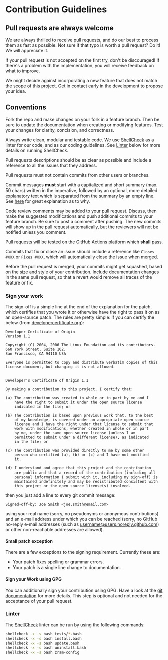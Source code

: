 # Contribution Guidelines

## Pull requests are always welcome

We are always thrilled to receive pull requests, and do our best to process them as fast as possible.
Not sure if that typo is worth a pull request?
Do it!
We will appreciate it.

If your pull request is not accepted on the first try, don't be discouraged!
If there's a problem with the implementation, you will receive feedback on what to improve.

We might decide against incorporating a new feature that does not match the scope of this project.
Get in contact early in the development to propose your idea.

## Conventions

Fork the repo and make changes on your fork in a feature branch.
Then be sure to update the documentation when creating or modifying features.
Test your changes for clarity, concision, and correctness.

Always write clean, modular and testable code.
We use [ShellCheck](https://www.shellcheck.net/) as a linter for our code, and as our coding guidelines.
See [Linter](#linter) below for more details on running ShellCheck.

Pull requests descriptions should be as clear as possible and include a reference to all the issues that they address.

Pull requests must not contain commits from other users or branches.

Commit messages **must** start with a capitalized and short summary (max. 50 chars) written in the imperative, followed by an optional, more detailed explanatory text which is separated from the summary by an empty line.
See [here](https://cbea.ms/git-commit/) for great explanation as to why.

Code review comments may be added to your pull request.
Discuss, then make the suggested modifications and push additional commits to your feature branch.
Be sure to post a comment after pushing.
The new commits will show up in the pull request automatically, but the reviewers will not be notified unless you comment.

Pull requests will be tested on the GitHub Actions platform which **shall** pass.

Commits that fix or close an issue should include a reference like `Closes #XXX` or `Fixes #XXX`, which will automatically close the issue when merged.

Before the pull request is merged, your commits might get squashed, based on the size and style of your contribution.
Include documentation changes in the same pull request, so that a revert would remove all traces of the feature or fix.

### Sign your work

The sign-off is a simple line at the end of the explanation for the patch, which certifies that you wrote it or otherwise have the right to pass it on as an open-source patch.
The rules are pretty simple: if you can certify the below (from [developercertificate.org](https://developercertificate.org/)):

```
Developer Certificate of Origin
Version 1.1

Copyright (C) 2004, 2006 The Linux Foundation and its contributors.
660 York Street, Suite 102,
San Francisco, CA 94110 USA

Everyone is permitted to copy and distribute verbatim copies of this
license document, but changing it is not allowed.


Developer's Certificate of Origin 1.1

By making a contribution to this project, I certify that:

(a) The contribution was created in whole or in part by me and I
    have the right to submit it under the open source license
    indicated in the file; or

(b) The contribution is based upon previous work that, to the best
    of my knowledge, is covered under an appropriate open source
    license and I have the right under that license to submit that
    work with modifications, whether created in whole or in part
    by me, under the same open source license (unless I am
    permitted to submit under a different license), as indicated
    in the file; or

(c) The contribution was provided directly to me by some other
    person who certified (a), (b) or (c) and I have not modified
    it.

(d) I understand and agree that this project and the contribution
    are public and that a record of the contribution (including all
    personal information I submit with it, including my sign-off) is
    maintained indefinitely and may be redistributed consistent with
    this project or the open source license(s) involved.
```

then you just add a line to every git commit message:

```
Signed-off-by: Joe Smith <joe.smith@email.com>
```

using your real name (sorry, no pseudonyms or anonymous contributions) and an e-mail address under which you can be reached (sorry, no GitHub no-reply e-mail addresses (such as username@users.noreply.github.com) or other non-reachable addresses are allowed).

#### Small patch exception

There are a few exceptions to the signing requirement.
Currently these are:

*   Your patch fixes spelling or grammar errors.
*   Your patch is a single line change to documentation.

#### Sign your Work using GPG

You can additionally sign your contribution using GPG.
Have a look at the [git documentation](https://git-scm.com/book/en/v2/Git-Tools-Signing-Your-Work) for more details.
This step is optional and not needed for the acceptance of your pull request.

### Linter

The [ShellCheck](https://www.shellcheck.net/) linter can be run by using the following commands:

``` bash
shellcheck -x -s bash tests/*.bash
shellcheck -x -s bash install.bash
shellcheck -x -s bash update.bash
shellcheck -x -s bash uninstall.bash
shellcheck -x -s bash zram-config
```
